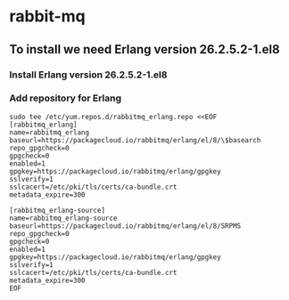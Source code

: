 # rabbit-mq

## To install we need Erlang version 26.2.5.2-1.el8
### Install Erlang version 26.2.5.2-1.el8
### Add repository for Erlang
~~~
sudo tee /etc/yum.repos.d/rabbitmq_erlang.repo <<EOF
[rabbitmq_erlang]
name=rabbitmq_erlang
baseurl=https://packagecloud.io/rabbitmq/erlang/el/8/\$basearch
repo_gpgcheck=0
gpgcheck=0
enabled=1
gpgkey=https://packagecloud.io/rabbitmq/erlang/gpgkey
sslverify=1
sslcacert=/etc/pki/tls/certs/ca-bundle.crt
metadata_expire=300

[rabbitmq_erlang-source]
name=rabbitmq_erlang-source
baseurl=https://packagecloud.io/rabbitmq/erlang/el/8/SRPMS
repo_gpgcheck=0
gpgcheck=0
enabled=1
gpgkey=https://packagecloud.io/rabbitmq/erlang/gpgkey
sslverify=1
sslcacert=/etc/pki/tls/certs/ca-bundle.crt
metadata_expire=300
EOF

~~~
